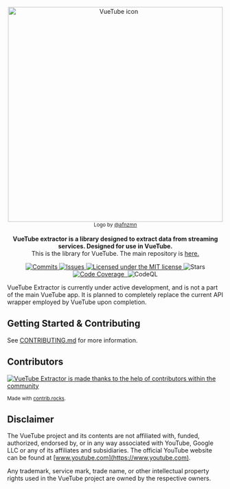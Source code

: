 <p style="text-align: center;">
  <a href="https://vuetube.app/">
    <img src="https://cdn.discordapp.com/attachments/751596360108605500/983689395834089512/Part_of_VueTube.svg" alt="VueTube icon" width="500"/>
  </a>
  <br>
  <sub>Logo by <a href="https://github.com/afnzmn">@afnzmn</a></sub>
  <br>
  <br>
<strong>VueTube extractor is a library designed to extract data from streaming services. Designed for use in VueTube.</strong>
<br>
This is the library for VueTube. The main repository is <a href="https://github.com/Frontesque/VueTube"> here.</a>
</p>

<p style="text-align: center;">
  <a href="https://github.com/VueTubeApp/VueTube-Extractor/commits/master">
    <img src="https://img.shields.io/github/commit-activity/m/VueTubeApp/VueTube-Extractor?label=Commits" alt="Commits">
  </a>
  <a href="https://github.com/VueTubeApp/VueTube-Extractor/issues">
    <img src="https://img.shields.io/github/issues/VueTubeApp/VueTube-Extractor" alt="Issues"> 
  </a>
  <a href="https://github.com/VueTubeApp/VueTube-Extractor/blob/master/LICENSE">
    <img src="https://img.shields.io/github/license/VueTubeApp/VueTube-Extractor" alt="Licensed under the MIT license">
  </a>
  <a>
    <img src="https://img.shields.io/github/stars/VueTubeApp/VueTube-Extractor" alt="Stars">
  </a>
  <a href="https://codecov.io/gh/VueTubeApp/VueTube-Extractor">
    <img src="https://codecov.io/gh/VueTubeApp/VueTube-Extractor/branch/master/graph/badge.svg?token=XDCN1XWYUF" alt="Code Coverage"/>
  </a>
  <a href="https://codeclimate.com/github/VueTubeApp/VueTube-Extractor/maintainability">
    <img src="https://api.codeclimate.com/v1/badges/e280a83b032031c69545/maintainability" alt=""/>
  </a>
    <img src="https://github.com/VueTubeApp/VueTube-Extractor/actions/workflows/codeql.yml/badge.svg" alt="CodeQL">
</p>

VueTube Extractor is currently under active development, and is not a part of the main VueTube app. It is planned to
completely replace the current API wrapper employed by VueTube upon completion.

## Getting Started & Contributing

See [CONTRIBUTING.md](CONTRIBUTING.md) for more information.

## Contributors

<a href="https://github.com/VueTubeApp/VueTube-Extractor/graphs/contributors">
  <img src="https://contrib.rocks/image?repo=VueTubeApp/VueTube-Extractor"  alt="VueTube Extractor is made thanks to the help of contributors within the community"/>
</a>

<sub>Made with [contrib.rocks](https://contrib.rocks). </sub>

## Disclaimer

The VueTube project and its contents are not affiliated with, funded, authorized, endorsed by, or in any way associated
with YouTube, Google LLC or any of its affiliates and subsidiaries. The official YouTube website can be found
at [www.youtube.com](https://www.youtube.com).

Any trademark, service mark, trade name, or other intellectual property rights used in the VueTube project are owned by
the respective owners.
